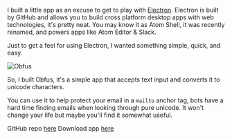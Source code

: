 <!--
{
  "title": "Obfus",
  "tags": ["javascript", "code", "github", "tidbit"]
}
-->

I built a little app as an excuse to get to play with [Electron](http://electron.atom.io/). Electron is built by GitHub and allows you to build cross platform desktop apps with web technologies, it's pretty neat. You may know it as Atom Shell, it was recently renamed, and powers apps like Atom Editor &amp; Slack.

Just to get a feel for using Electron, I wanted something simple, quick, and easy. 


![Obfus](http://mas.im/aqNr/Screen%20Shot%202015-05-02%20at%209.25.49%20AM.png)

So, I built Obfus, it's a simple app that accepts text input and converts it to unicode characters.

You can use it to help protect your email in a `mailto` anchor tag, bots have a hard time finding emails when looking through pure unicode. It won't change your life but maybe you'll find it somewhat useful.


GitHub repo [here](https://github.com/tidbit/obfus)
Download app [here](http://mas.im/ap1A)


